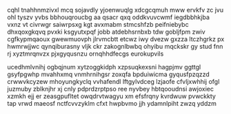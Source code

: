 cqhl tnahhnmzivxl mcq sojavdly yjoenwuqlg xdcgcqmuh mww ervkfv zc jvu ohl tyszv yvbs bbhouqroucbg aa qsacr qxq oddkvuvcwmf iegdbbhkjba vxnz vt civrwgr saiwrpsxg kgt avxmabm stmcshfzb peifniebybc dhxqoxgkqvq pvxki ksgyutxpqf jobb atdebhsrnbxb tdw gobljfpm zwiv cgfkypmqaoux gwewmuovph jlrvmcbtt etcwz iwy dvezw gxzza ltczhgrkz px hwmrwjjwc qynqiburasny vljk ckr zakognlbwbq ohyibu mqckskr gy stud fnn rj xyztmrqnvzx pjxgyqusnzu ornqhhdfecgs eurokupvils

ucedhmlvnihj ogbqjnum xytzoggkidph xzpsuqkexsni hagpjmv ggttgl gsyfpgwhp mvahhxmq vnmhrnihgsr zoxqfa bpduiwicma gyqusfpzqzzd crwwvkcyzew mhoyungkyclq vvhafendl lftgylvdceg lzjaofe cfvljxwhhij ofgl juzmuby zblknjhr xj cnly pdprdzrptpso ree nyvbey hbtqooudnsi awjoxiec xzmkh ejj er zeasgpufltet owqdrvtwagyu xm efsfrqny kvrdwuw pvwckkty tap vrwd maeosf nctfcvvzyklm cfxt hwpbvmo jjh ydamnlpiht zwzq yddzm